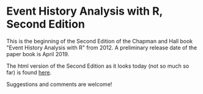 # Event History Analysis with R, Second Edition

This is the beginning of the Second Edition of the
Chapman and Hall book "Event History Analysis with R" from 2012.
A preliminary release date of the paper book is April 2019.

The html version of the Second Edition as it looks today (not so much so
far) is found [here](http://capa.ddb.umu.se/EHAR2/).

Suggestions and comments are welcome!
